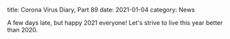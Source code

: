 title: Corona Virus Diary, Part 89
date: 2021-01-04
category: News

A few days late, but happy 2021 everyone! Let's strive to live this
year better than 2020.

